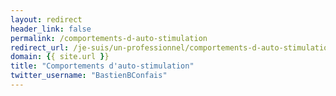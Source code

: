 ```yaml
---
layout: redirect
header_link: false
permalink: /comportements-d-auto-stimulation
redirect_url: /je-suis/un-professionnel/comportements-d-auto-stimulation
domain: {{ site.url }}
title: "Comportements d'auto-stimulation"
twitter_username: "BastienBConfais"
---
```


